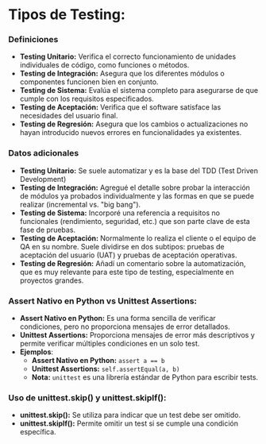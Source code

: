 # Tipos de Testing:

### Definiciones

- **Testing Unitario:** Verifica el correcto funcionamiento de unidades individuales de código, como funciones o métodos.
- **Testing de Integración:** Asegura que los diferentes módulos o componentes funcionen bien en conjunto.
- **Testing de Sistema:** Evalúa el sistema completo para asegurarse de que cumple con los requisitos especificados.
- **Testing de Aceptación:** Verifica que el software satisface las necesidades del usuario final.
- **Testing de Regresión:** Asegura que los cambios o actualizaciones no hayan introducido nuevos errores en funcionalidades ya existentes.

### Datos adicionales

- **Testing Unitario:** Se suele automatizar y es la base del TDD (Test Driven Development)
- **Testing de Integración:** Agregué el detalle sobre probar la interacción de módulos ya probados individualmente y las formas en que se puede realizar (incremental vs. "big bang").
- **Testing de Sistema:** Incorporé una referencia a requisitos no funcionales (rendimiento, seguridad, etc.) que son parte clave de esta fase de pruebas.
- **Testing de Aceptación:** Normalmente lo realiza el cliente o el equipo de QA en su nombre. Suele dividirse en dos subtipos: pruebas de aceptación del usuario (UAT) y pruebas de aceptación operativas.
- **Testing de Regresión:** Añadí un comentario sobre la automatización, que es muy relevante para este tipo de testing, especialmente en proyectos grandes.

### Assert Nativo en Python vs Unittest Assertions:

- **Assert Nativo en Python:** Es una forma sencilla de verificar condiciones, pero no proporciona mensajes de error detallados.
- **Unittest Assertions:** Proporciona mensajes de error más descriptivos y permite verificar múltiples condiciones en un solo test.
- **Ejemplos**:
  - **Assert Nativo en Python:** `assert a == b`
  - **Unittest Assertions:** `self.assertEqual(a, b)`
  - **Nota:** `unittest` es una librería estándar de Python para escribir tests.

### Uso de unittest.skip() y unittest.skipIf():

- **unittest.skip():** Se utiliza para indicar que un test debe ser omitido.
- **unittest.skipIf():** Permite omitir un test si se cumple una condición específica.